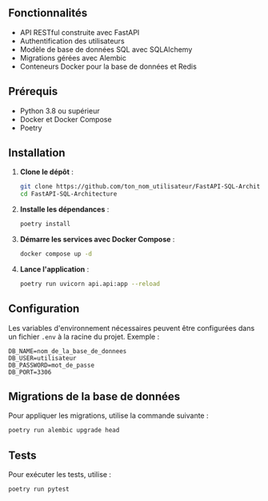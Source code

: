 ## Fonctionnalités

- API RESTful construite avec FastAPI
- Authentification des utilisateurs
- Modèle de base de données SQL avec SQLAlchemy
- Migrations gérées avec Alembic
- Conteneurs Docker pour la base de données et Redis

## Prérequis

- Python 3.8 ou supérieur
- Docker et Docker Compose
- Poetry

## Installation

1. **Clone le dépôt** :

   ```bash
   git clone https://github.com/ton_nom_utilisateur/FastAPI-SQL-Architecture.git
   cd FastAPI-SQL-Architecture
   ```

2. **Installe les dépendances** :

   ```bash
   poetry install
   ```

3. **Démarre les services avec Docker Compose** :

   ```bash
   docker compose up -d
   ```

4. **Lance l'application** :
   ```bash
   poetry run uvicorn api.api:app --reload
   ```

## Configuration

Les variables d'environnement nécessaires peuvent être configurées dans un fichier `.env` à la racine du projet. Exemple :

```env
DB_NAME=nom_de_la_base_de_donnees
DB_USER=utilisateur
DB_PASSWORD=mot_de_passe
DB_PORT=3306
```

## Migrations de la base de données

Pour appliquer les migrations, utilise la commande suivante :

```bash
poetry run alembic upgrade head
```

## Tests

Pour exécuter les tests, utilise :

```bash
poetry run pytest
```
